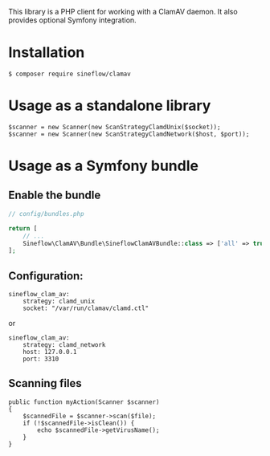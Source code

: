 This library is a PHP client for working with a ClamAV daemon. It also provides optional Symfony integration.

# Installation
```
$ composer require sineflow/clamav
```

# Usage as a standalone library
```
$scanner = new Scanner(new ScanStrategyClamdUnix($socket));
$scanner = new Scanner(new ScanStrategyClamdNetwork($host, $port));
```

# Usage as a Symfony bundle
## Enable the bundle
```php
// config/bundles.php

return [
    // ...
    Sineflow\ClamAV\Bundle\SineflowClamAVBundle::class => ['all' => true],
];
```

## Configuration:
```
sineflow_clam_av:
    strategy: clamd_unix
    socket: "/var/run/clamav/clamd.ctl"
```
or
```
sineflow_clam_av:
    strategy: clamd_network
    host: 127.0.0.1
    port: 3310
```

## Scanning files
```
public function myAction(Scanner $scanner)
{
    $scannedFile = $scanner->scan($file);
    if (!$scannedFile->isClean()) {
        echo $scannedFile->getVirusName();
    }
}
```
